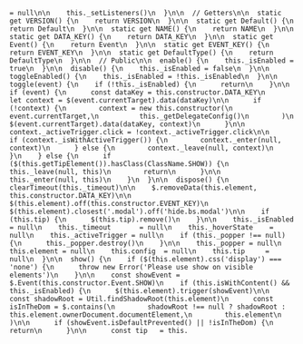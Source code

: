     = null\n\n    this._setListeners()\n  }\n\n  // Getters\n\n  static get VERSION() {\n    return VERSION\n  }\n\n  static get Default() {\n    return Default\n  }\n\n  static get NAME() {\n    return NAME\n  }\n\n  static get DATA_KEY() {\n    return DATA_KEY\n  }\n\n  static get Event() {\n    return Event\n  }\n\n  static get EVENT_KEY() {\n    return EVENT_KEY\n  }\n\n  static get DefaultType() {\n    return DefaultType\n  }\n\n  // Public\n\n  enable() {\n    this._isEnabled = true\n  }\n\n  disable() {\n    this._isEnabled = false\n  }\n\n  toggleEnabled() {\n    this._isEnabled = !this._isEnabled\n  }\n\n  toggle(event) {\n    if (!this._isEnabled) {\n      return\n    }\n\n    if (event) {\n      const dataKey = this.constructor.DATA_KEY\n      let context = $(event.currentTarget).data(dataKey)\n\n      if (!context) {\n        context = new this.constructor(\n          event.currentTarget,\n          this._getDelegateConfig()\n        )\n        $(event.currentTarget).data(dataKey, context)\n      }\n\n      context._activeTrigger.click = !context._activeTrigger.click\n\n      if (context._isWithActiveTrigger()) {\n        context._enter(null, context)\n      } else {\n        context._leave(null, context)\n      }\n    } else {\n      if ($(this.getTipElement()).hasClass(ClassName.SHOW)) {\n        this._leave(null, this)\n        return\n      }\n\n      this._enter(null, this)\n    }\n  }\n\n  dispose() {\n    clearTimeout(this._timeout)\n\n    $.removeData(this.element, this.constructor.DATA_KEY)\n\n    $(this.element).off(this.constructor.EVENT_KEY)\n    $(this.element).closest('.modal').off('hide.bs.modal')\n\n    if (this.tip) {\n      $(this.tip).remove()\n    }\n\n    this._isEnabled     = null\n    this._timeout       = null\n    this._hoverState    = null\n    this._activeTrigger = null\n    if (this._popper !== null) {\n      this._popper.destroy()\n    }\n\n    this._popper = null\n    this.element = null\n    this.config  = null\n    this.tip     = null\n  }\n\n  show() {\n    if ($(this.element).css('display') === 'none') {\n      throw new Error('Please use show on visible elements')\n    }\n\n    const showEvent = $.Event(this.constructor.Event.SHOW)\n    if (this.isWithContent() && this._isEnabled) {\n      $(this.element).trigger(showEvent)\n\n      const shadowRoot = Util.findShadowRoot(this.element)\n      const isInTheDom = $.contains(\n        shadowRoot !== null ? shadowRoot : this.element.ownerDocument.documentElement,\n        this.element\n      )\n\n      if (showEvent.isDefaultPrevented() || !isInTheDom) {\n        return\n      }\n\n      const tip   = this.